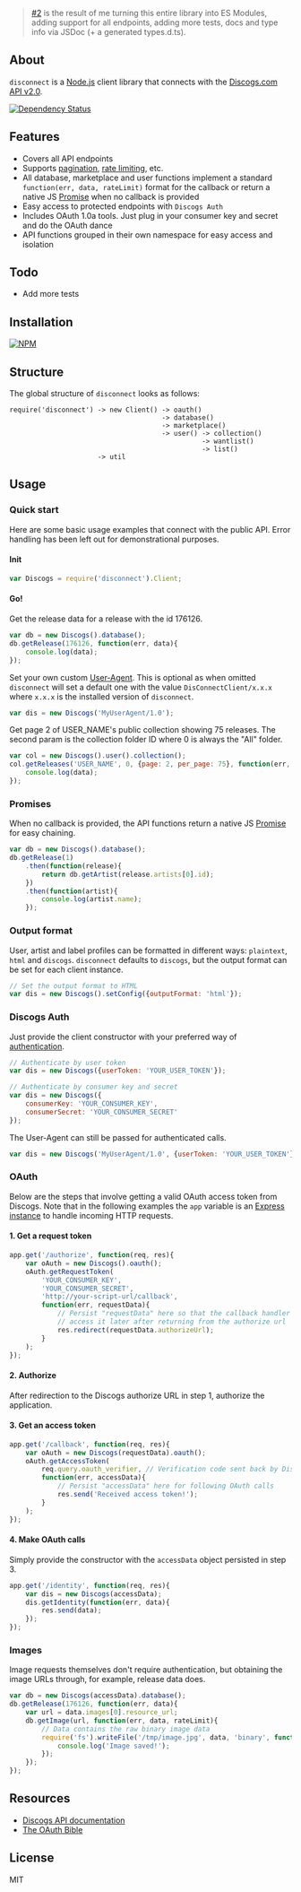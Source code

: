 > [#2](https://github.com/lionralfs/disconnect/pull/2) is the result of me turning this entire library into ES Modules, adding support for all endpoints, adding more tests, docs and type info via JSDoc (+ a generated types.d.ts).

## About

`disconnect` is a [Node.js](http://www.nodejs.org) client library that connects with the [Discogs.com API v2.0](http://www.discogs.com/developers/).

[![Dependency Status](https://david-dm.org/bartve/disconnect.png)](https://david-dm.org/bartve/disconnect)

## Features

  * Covers all API endpoints
  * Supports [pagination](http://www.discogs.com/developers/#page:home,header:home-pagination), [rate limiting](http://www.discogs.com/developers/#page:home,header:home-rate-limiting), etc.
  * All database, marketplace and user functions implement a standard `function(err, data, rateLimit)` format for the callback or return a 
    native JS [Promise](https://developer.mozilla.org/en-US/docs/Web/JavaScript/Reference/Global_Objects/Promise) when no callback is provided
  * Easy access to protected endpoints with `Discogs Auth`
  * Includes OAuth 1.0a tools. Just plug in your consumer key and secret and do the OAuth dance
  * API functions grouped in their own namespace for easy access and isolation
  
## Todo

  * Add more tests

## Installation

[![NPM](https://nodei.co/npm/disconnect.png?downloads=true)](https://nodei.co/npm/disconnect/)

## Structure
The global structure of `disconnect` looks as follows:
```
require('disconnect') -> new Client() -> oauth()
                                      -> database()
                                      -> marketplace()
                                      -> user() -> collection()
                                                -> wantlist()
                                                -> list()
                      -> util
```

## Usage

### Quick start
Here are some basic usage examples that connect with the public API. Error handling has been left out for demonstrational purposes.

#### Init

```javascript
var Discogs = require('disconnect').Client;
```
#### Go!

Get the release data for a release with the id 176126.
```javascript
var db = new Discogs().database();
db.getRelease(176126, function(err, data){
	console.log(data);
});
```

Set your own custom [User-Agent](http://www.discogs.com/developers/#page:home,header:home-general-information). This is optional as when omitted `disconnect` will set a default one with the value `DisConnectClient/x.x.x` where `x.x.x` is the installed version of `disconnect`.
```javascript
var dis = new Discogs('MyUserAgent/1.0');
```

Get page 2 of USER_NAME's public collection showing 75 releases.
The second param is the collection folder ID where 0 is always the "All" folder.
```javascript
var col = new Discogs().user().collection();
col.getReleases('USER_NAME', 0, {page: 2, per_page: 75}, function(err, data){
	console.log(data);
});
```

### Promises
When no callback is provided, the API functions return a native JS [Promise](https://developer.mozilla.org/en-US/docs/Web/JavaScript/Reference/Global_Objects/Promise) for easy chaining.

```javascript
var db = new Discogs().database();
db.getRelease(1)
	.then(function(release){ 
		return db.getArtist(release.artists[0].id);
	})
	.then(function(artist){
		console.log(artist.name);
	});
```

### Output format
User, artist and label profiles can be formatted in different ways: `plaintext`, `html` and `discogs`. `disconnect` defaults to `discogs`, but the output format can be set for each client instance.
```javascript
// Set the output format to HTML
var dis = new Discogs().setConfig({outputFormat: 'html'});
```

### Discogs Auth
Just provide the client constructor with your preferred way of [authentication](http://www.discogs.com/developers/#page:authentication).
```javascript
// Authenticate by user token
var dis = new Discogs({userToken: 'YOUR_USER_TOKEN'});

// Authenticate by consumer key and secret
var dis = new Discogs({
	consumerKey: 'YOUR_CONSUMER_KEY', 
	consumerSecret: 'YOUR_CONSUMER_SECRET'
});
```

The User-Agent can still be passed for authenticated calls.
```javascript
var dis = new Discogs('MyUserAgent/1.0', {userToken: 'YOUR_USER_TOKEN'});
```

### OAuth
Below are the steps that involve getting a valid OAuth access token from Discogs. Note that in the following examples the `app` variable is an [Express instance](http://expressjs.com/starter/hello-world.html) to handle incoming HTTP requests.

#### 1. Get a request token
```javascript
app.get('/authorize', function(req, res){
	var oAuth = new Discogs().oauth();
	oAuth.getRequestToken(
		'YOUR_CONSUMER_KEY', 
		'YOUR_CONSUMER_SECRET', 
		'http://your-script-url/callback', 
		function(err, requestData){
			// Persist "requestData" here so that the callback handler can 
			// access it later after returning from the authorize url
			res.redirect(requestData.authorizeUrl);
		}
	);
});
```

#### 2. Authorize
After redirection to the Discogs authorize URL in step 1, authorize the application.

#### 3. Get an access token
```javascript
app.get('/callback', function(req, res){
	var oAuth = new Discogs(requestData).oauth();
	oAuth.getAccessToken(
		req.query.oauth_verifier, // Verification code sent back by Discogs
		function(err, accessData){
			// Persist "accessData" here for following OAuth calls 
			res.send('Received access token!');
		}
	);
});
```

#### 4. Make OAuth calls
Simply provide the constructor with the `accessData` object persisted in step 3.
```javascript
app.get('/identity', function(req, res){
	var dis = new Discogs(accessData);
	dis.getIdentity(function(err, data){
		res.send(data);
	});
});
```

### Images
Image requests themselves don't require authentication, but obtaining the image URLs through, for example, release data does.
```javascript
var db = new Discogs(accessData).database();
db.getRelease(176126, function(err, data){
	var url = data.images[0].resource_url;
	db.getImage(url, function(err, data, rateLimit){
		// Data contains the raw binary image data
		require('fs').writeFile('/tmp/image.jpg', data, 'binary', function(err){
			console.log('Image saved!');
		});
	});
});
```

## Resources

  * [Discogs API documentation](http://www.discogs.com/developers/)
  * [The OAuth Bible](http://oauthbible.com/)

## License

MIT